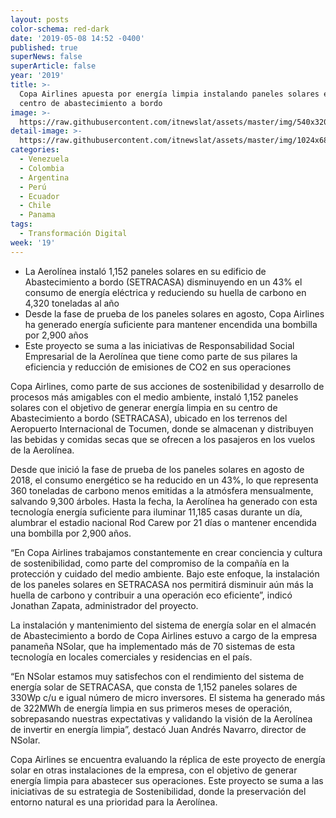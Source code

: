 ```yaml
---
layout: posts
color-schema: red-dark
date: '2019-05-08 14:52 -0400'
published: true
superNews: false
superArticle: false
year: '2019'
title: >-
  Copa Airlines apuesta por energía limpia instalando paneles solares en su
  centro de abastecimiento a bordo
image: >-
  https://raw.githubusercontent.com/itnewslat/assets/master/img/540x320/copa-paneles-p.jpg
detail-image: >-
  https://raw.githubusercontent.com/itnewslat/assets/master/img/1024x680/copa-paneles-g.jpg
categories:
  - Venezuela
  - Colombia
  - Argentina
  - Perú
  - Ecuador
  - Chile
  - Panama
tags:
  - Transformación Digital
week: '19'
---
```

- La Aerolínea instaló 1,152 paneles solares en su edificio de Abastecimiento a bordo (SETRACASA) disminuyendo en un 43% el consumo de energía eléctrica y reduciendo su huella de carbono en 4,320 toneladas al año
- Desde la fase de prueba de los paneles solares en agosto, Copa Airlines ha generado energía suficiente para mantener encendida una bombilla por 2,900 años
- Este proyecto se suma a las iniciativas de Responsabilidad Social Empresarial de la Aerolínea que tiene como parte de sus pilares la eficiencia y reducción de emisiones de CO2 en sus operaciones

Copa Airlines, como parte de sus acciones de sostenibilidad y desarrollo de procesos más amigables con el medio ambiente, instaló 1,152 paneles solares con el objetivo de generar energía limpia en su centro de Abastecimiento a bordo (SETRACASA), ubicado en los terrenos del Aeropuerto Internacional de Tocumen, donde se almacenan y distribuyen las bebidas y comidas secas que se ofrecen a los pasajeros en los vuelos de la Aerolínea.

Desde que inició la fase de prueba de los paneles solares en agosto de 2018, el consumo energético se ha reducido en un 43%, lo que representa 360 toneladas de carbono menos emitidas a la atmósfera mensualmente, salvando 9,300 árboles. Hasta la fecha, la Aerolínea ha generado con esta tecnología energía suficiente para iluminar 11,185 casas durante un día, alumbrar el estadio nacional Rod Carew por 21 días o mantener encendida una bombilla por 2,900 años.

“En Copa Airlines trabajamos constantemente en crear conciencia y cultura de sostenibilidad, como parte del compromiso de la compañía en la protección y cuidado del medio ambiente. Bajo este enfoque, la instalación de los paneles solares en SETRACASA nos permitirá disminuir aún más la huella de carbono y contribuir a una operación eco eficiente”, indicó Jonathan Zapata, administrador del proyecto.

La instalación y mantenimiento del sistema de energía solar en el almacén de Abastecimiento a bordo de Copa Airlines estuvo a cargo de la empresa panameña NSolar, que ha implementado más de 70 sistemas de esta tecnología en locales comerciales y residencias en el país.

“En NSolar estamos muy satisfechos con el rendimiento del sistema de energía solar de SETRACASA, que consta de 1,152 paneles solares de 330Wp c/u e igual número de micro inversores.  El sistema ha generado más de 322MWh de energía limpia en sus primeros meses de operación, sobrepasando nuestras expectativas y validando la visión de la Aerolínea de invertir en energía limpia”, destacó Juan Andrés Navarro, director de NSolar.

Copa Airlines se encuentra evaluando la réplica de este proyecto de energía solar en otras instalaciones de la empresa, con el objetivo de generar energía limpia para abastecer sus operaciones. Este proyecto se suma a las iniciativas de su estrategia de Sostenibilidad, donde la preservación del entorno natural es una prioridad para la Aerolínea. 